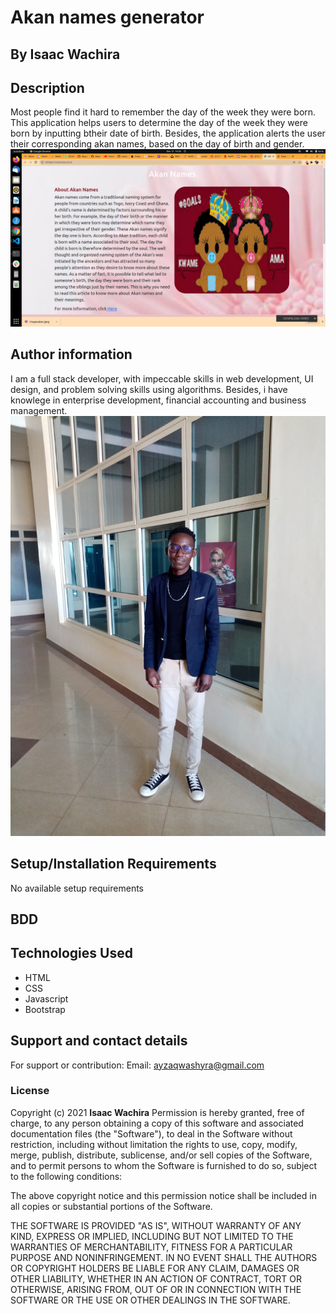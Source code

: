 # Akan names generator
## By Isaac Wachira
## Description
Most people find it hard to remember the day of the week they were born. This application helps users to determine the day of the week they were born by inputting btheir date of birth. Besides, the application alerts the user their corresponding akan names, based on the day of birth and gender.
![Landing page photo](https://github.com/isaacwach/akan-names/blob/master/images/Screenshot%20from%202021-12-12%2014-50-03.png)
## Author information
I am a full stack developer, with impeccable skills in web development, UI design, and problem solving skills using algorithms. Besides, i have knowlege in enterprise development, financial accounting and business management.
![Isaac](https://github.com/isaacwach/akan-names/blob/master/images/IMG_20211117_164824.jpg)
## Setup/Installation Requirements
No available setup requirements
## BDD

## Technologies Used
* HTML
* CSS
* Javascript
* Bootstrap
## Support and contact details
For support or contribution:
Email: ayzaqwashyra@gmail.com
### License
Copyright (c) 2021 **Isaac Wachira**
Permission is hereby granted, free of charge, to any person obtaining a copy
of this software and associated documentation files (the "Software"), to deal
in the Software without restriction, including without limitation the rights
to use, copy, modify, merge, publish, distribute, sublicense, and/or sell
copies of the Software, and to permit persons to whom the Software is
furnished to do so, subject to the following conditions:

The above copyright notice and this permission notice shall be included in all
copies or substantial portions of the Software.

THE SOFTWARE IS PROVIDED "AS IS", WITHOUT WARRANTY OF ANY KIND, EXPRESS OR
IMPLIED, INCLUDING BUT NOT LIMITED TO THE WARRANTIES OF MERCHANTABILITY,
FITNESS FOR A PARTICULAR PURPOSE AND NONINFRINGEMENT. IN NO EVENT SHALL THE
AUTHORS OR COPYRIGHT HOLDERS BE LIABLE FOR ANY CLAIM, DAMAGES OR OTHER
LIABILITY, WHETHER IN AN ACTION OF CONTRACT, TORT OR OTHERWISE, ARISING FROM,
OUT OF OR IN CONNECTION WITH THE SOFTWARE OR THE USE OR OTHER DEALINGS IN THE
SOFTWARE.